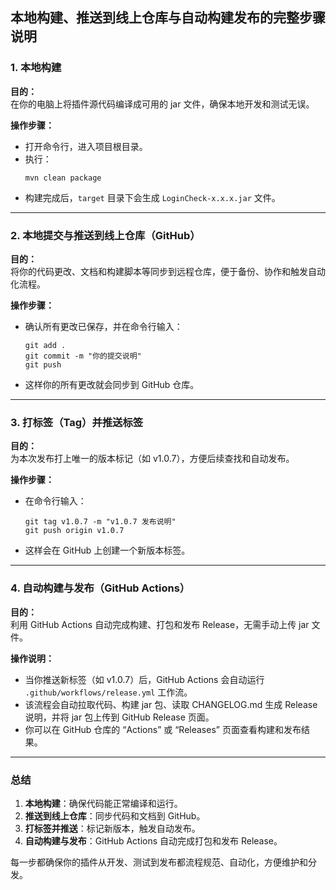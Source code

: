 ## 本地构建、推送到线上仓库与自动构建发布的完整步骤说明

### 1. 本地构建

**目的：**  
在你的电脑上将插件源代码编译成可用的 jar 文件，确保本地开发和测试无误。

**操作步骤：**
- 打开命令行，进入项目根目录。
- 执行：
  ```
  mvn clean package
  ```
- 构建完成后，`target` 目录下会生成 `LoginCheck-x.x.x.jar` 文件。

---

### 2. 本地提交与推送到线上仓库（GitHub）

**目的：**  
将你的代码更改、文档和构建脚本等同步到远程仓库，便于备份、协作和触发自动化流程。

**操作步骤：**
- 确认所有更改已保存，并在命令行输入：
  ```
  git add .
  git commit -m "你的提交说明"
  git push
  ```
- 这样你的所有更改就会同步到 GitHub 仓库。

---

### 3. 打标签（Tag）并推送标签

**目的：**  
为本次发布打上唯一的版本标记（如 v1.0.7），方便后续查找和自动发布。

**操作步骤：**
- 在命令行输入：
  ```
  git tag v1.0.7 -m "v1.0.7 发布说明"
  git push origin v1.0.7
  ```
- 这样会在 GitHub 上创建一个新版本标签。

---

### 4. 自动构建与发布（GitHub Actions）

**目的：**  
利用 GitHub Actions 自动完成构建、打包和发布 Release，无需手动上传 jar 文件。

**操作说明：**
- 当你推送新标签（如 v1.0.7）后，GitHub Actions 会自动运行 `.github/workflows/release.yml` 工作流。
- 该流程会自动拉取代码、构建 jar 包、读取 CHANGELOG.md 生成 Release 说明，并将 jar 包上传到 GitHub Release 页面。
- 你可以在 GitHub 仓库的 “Actions” 或 “Releases” 页面查看构建和发布结果。

---

### 总结

1. **本地构建**：确保代码能正常编译和运行。
2. **推送到线上仓库**：同步代码和文档到 GitHub。
3. **打标签并推送**：标记新版本，触发自动发布。
4. **自动构建与发布**：GitHub Actions 自动完成打包和发布 Release。

每一步都确保你的插件从开发、测试到发布都流程规范、自动化，方便维护和分发。